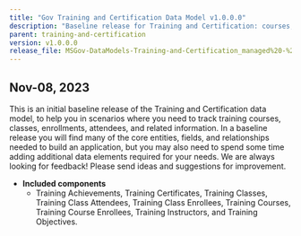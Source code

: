```yaml
---
title: "Gov Training and Certification Data Model v1.0.0.0"
description: "Baseline release for Training and Certification: courses, classes, enrollments, certificates, instructors, and objectives."
parent: training-and-certification
version: v1.0.0.0
release_file: MSGov-DataModels-Training-and-Certification_managed%20-%201.0.0.0.zip
---
```


## Nov-08, 2023

This is an initial baseline release of the Training and Certification data model, to help you in scenarios where you need to track training courses, classes, enrollments, attendees, and related information. In a baseline release you will find many of the core entities, fields, and relationships needed to build an application, but you may also need to spend some time adding additional data elements required for your needs. We are always looking for feedback! Please send ideas and suggestions for improvement.

-   **Included components**
    - Training Achievements, Training Certificates, Training Classes, Training Class Attendees, Training Class Enrollees, Training Courses, Training Course Enrollees, Training Instructors, and Training Objectives.
